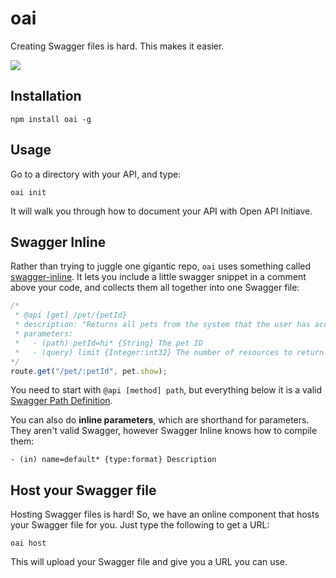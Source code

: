 oai
===

Creating Swagger files is hard. This makes it easier.

[![](https://cl.ly/3u0w200s1h43/Untitled-2.png)](http://readme.io)

Installation
------------

    npm install oai -g

Usage
-----

Go to a directory with your API, and type:

    oai init

It will walk you through how to document your API with Open API Initiave.

Swagger Inline
--------------

Rather than trying to juggle one gigantic repo, `oai` uses something called
[swagger-inline](https://github.com/readmeio/swagger-inline). It lets you include
a little swagger snippet in a comment above your code, and collects them all
together into one Swagger file:

```javascript
/*
 * @api [get] /pet/{petId}
 * description: "Returns all pets from the system that the user has access to"
 * parameters:
 *   - (path) petId=hi* {String} The pet ID
 *   - (query) limit {Integer:int32} The number of resources to return
*/
route.get("/pet/:petId", pet.show);
```

You need to start with `@api [method] path`, but everything below it is a valid
[Swagger Path Definition](http://swagger.io/specification/#pathItemObject).

You can also do **inline parameters**, which are shorthand for parameters. They
aren't valid Swagger, however Swagger Inline knows how to compile them:

```
- (in) name=default* {type:format} Description
```

Host your Swagger file
----------------------

Hosting Swagger files is hard! So, we have an online component that hosts your
Swagger file for you. Just type the following to get a URL:

    oai host

This will upload your Swagger file and give you a URL you can use.

